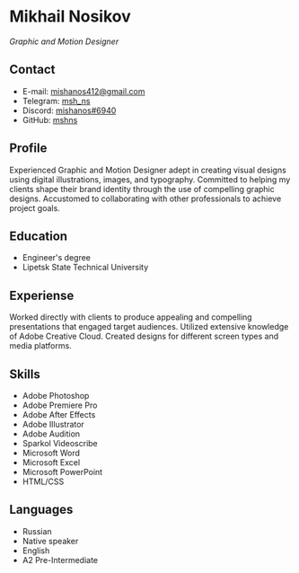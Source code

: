 # **Mikhail Nosikov**
*Graphic and Motion Designer*

## Contact
* E-mail: mishanos412@gmail.com
* Telegram: [msh_ns](https://t.me/msh_ns "Telegram")
* Discord: [mishanos#6940]("https://discordapp.com/users/mishanos#6940 "Discord")
* GitHub: [mshns](https://github.com/mshns "GitHub")

## Profile
Experienced Graphic and Motion Designer adept in creating visual designs using digital illustrations, images, and typography. Committed to helping my clients shape their brand identity through the use of compelling graphic designs. Accustomed to collaborating with other professionals to achieve project goals.

## Education
* Engineer's degree
 * Lipetsk State Technical University

## Experiense
Worked directly with clients to produce appealing and compelling presentations that engaged target audiences. Utilized extensive knowledge of Adobe Creative Cloud. Created designs for different screen types and media platforms.

## Skills
* Adobe Photoshop
* Adobe Premiere Pro
* Adobe After Effects
* Adobe Illustrator
* Adobe Audition
* Sparkol Videoscribe
* Microsoft Word
* Microsoft Excel
* Microsoft PowerPoint
* HTML/CSS

## Languages
* Russian
 * Native speaker
* English
 * A2 Pre-Intermediate